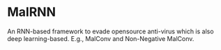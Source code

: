 # MalRNN
An RNN-based framework to evade opensource anti-virus which is also deep learning-based. E.g., MalConv and Non-Negative MalConv.
